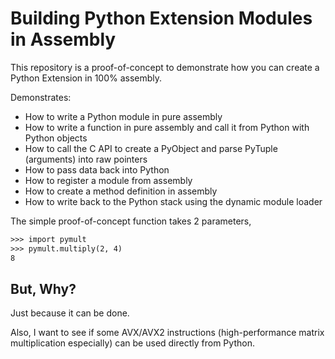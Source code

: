 # Building Python Extension Modules in Assembly

This repository is a proof-of-concept to demonstrate how you can create a Python Extension in 
100% assembly.

Demonstrates: 

 - How to write a Python module in pure assembly
 - How to write a function in pure assembly and call it from Python with Python objects
 - How to call the C API to create a PyObject and parse PyTuple (arguments) into raw pointers
 - How to pass data back into Python
 - How to register a module from assembly
 - How to create a method definition in assembly
 - How to write back to the Python stack using the dynamic module loader
 
The simple proof-of-concept function takes 2 parameters,

```default
>>> import pymult
>>> pymult.multiply(2, 4)
8  
```
 
## But, Why?

Just because it can be done.

Also, I want to see if some AVX/AVX2 instructions (high-performance matrix multiplication especially) can be used
directly from Python.
